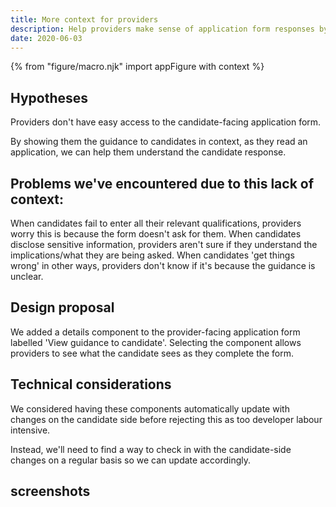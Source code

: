 ```yaml
---
title: More context for providers
description: Help providers make sense of application form responses by showing them guidance to candidates
date: 2020-06-03
---
```


{% from "figure/macro.njk" import appFigure with context %}

## Hypotheses

Providers don't have easy access to the candidate-facing application form.

By showing them the guidance to candidates in context, as they read an application, we can help them understand the candidate response.

## Problems we've encountered due to this lack of context:

When candidates fail to enter all their relevant qualifications, providers worry this is because the form doesn't ask for them.
When candidates disclose sensitive information, providers aren't sure if they understand the implications/what they are being asked.
When candidates 'get things wrong' in other ways, providers don't know if it's because the guidance is unclear.

## Design proposal

We added a details component to the provider-facing application form labelled 'View guidance to candidate'. Selecting the component allows providers to see what the candidate sees as they complete the form.

## Technical considerations

We considered having these components automatically update with changes on the candidate side before rejecting this as too developer labour intensive.

Instead, we'll need to find a way to check in with the candidate-side changes on a regular basis so we can update accordingly.

## screenshots
